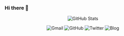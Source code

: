 ### Hi there 👋

<!--
**bitbw/bitbw** is a ✨ _special_ ✨ repository because its `README.md` (this file) appears on your GitHub profile.

Here are some ideas to get you started: 

- 🔭 I’m currently working on ...
- 🌱 I’m currently learning ...
- 👯 I’m looking to collaborate on ...
- 🤔 I’m looking for help with ...
- 💬 Ask me about ...
- 📫 How to reach me: ...
- 😄 Pronouns: ...
- ⚡ Fun fact: ...
-->
<div align="center">
  
 <!--![GitHub Stats](https://github-readme-stats.vercel.app/api?username=bitbw&theme=graywhite&count_private=true&hide=stars)-->
  ![GitHub Stats](https://github-readme-stats-ten-gilt.vercel.app/api?username=bitbw&theme=graywhite&count_private=true&hide=stars)
 
  
</div>
<p align="center">
  <a style="text-decoration:none" href="mailto:mail.bitbw@gmail.com">
    <img src="https://img.shields.io/badge/-Gmail-ea4335?style=for-the-badge&logo=gmail&logoColor=white" alt="Gmail" />
  </a>
  <a style="text-decoration:none" href="https://github.com/bitbw">
    <img src="https://img.shields.io/badge/-GitHub-181717?style=for-the-badge&logo=github&logoColor=white" alt="GitHub" />
  </a>
  <a style="text-decoration:none" href="https://twitter.com/P67OE6poKekkt2b">
    <img src="https://img.shields.io/badge/-Twitter-1da1f2?style=for-the-badge&logo=twitter&logoColor=white" alt="Twitter" />
  </a>  
  <a style="text-decoration:none" href="https://blog.bitbw.top">
    <img src="https://img.shields.io/badge/-Blog-0085A1?style=for-the-badge&logo=googlechrome&logoColor=white" alt="Blog" />
  </a>
</p>


